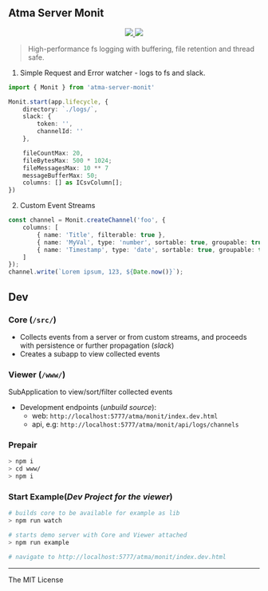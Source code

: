 Atma Server Monit
-----

<p align="center">
    <a href='https://travis-ci.com/atmajs/atma-server-monit' target='_blank'>
        <img src='https://api.travis-ci.com/atmajs/atma-server-monit.png?branch=master' />
        </a>
    <a href='http://badge.fury.io/js/atma-server-monit' target='_blank'>
        <img src='https://badge.fury.io/js/atma-server-monit.svg' />
        </a>
</p>

> High-performance fs logging with buffering, file retention and thread safe.

1. Simple Request and Error watcher - logs to fs and slack.

```ts
import { Monit } from 'atma-server-monit'

Monit.start(app.lifecycle, {
    directory: `./logs/`,
    slack: {
        token: '',
        channelId: ''
    },

    fileCountMax: 20,
    fileBytesMax: 500 * 1024;
    fileMessagesMax: 10 ** 7
    messageBufferMax: 50;
    columns: [] as ICsvColumn[];
})
```

2. Custom Event Streams

```ts
const channel = Monit.createChannel('foo', {
    columns: [
        { name: 'Title', filterable: true },
        { name: 'MyVal', type: 'number', sortable: true, groupable: true },
        { name: 'Timestamp', type: 'date', sortable: true, groupable: true },
    ]
});
channel.write(`Lorem ipsum, 123, ${Date.now()}`);
```

## Dev

### Core (`/src/`)

* Collects events from a server or from custom streams, and proceeds with persistence or further propagation (_slack_)
* Creates a subapp to view collected events

### Viewer (`/www/`)

SubApplication to view/sort/filter collected events

* Development endpoints (_unbuild source_):
    * web: `http://localhost:5777/atma/monit/index.dev.html`
    * api, e.g: `http://localhost:5777/atma/monit/api/logs/channels`


### Prepair

```sh
> npm i
> cd www/
> npm i
```

### Start Example(_Dev Project for the viewer_)

```sh
# builds core to be available for example as lib
> npm run watch

# starts demo server with Core and Viewer attached
> npm run example

# navigate to http://localhost:5777/atma/monit/index.dev.html
```

----
The MIT License
